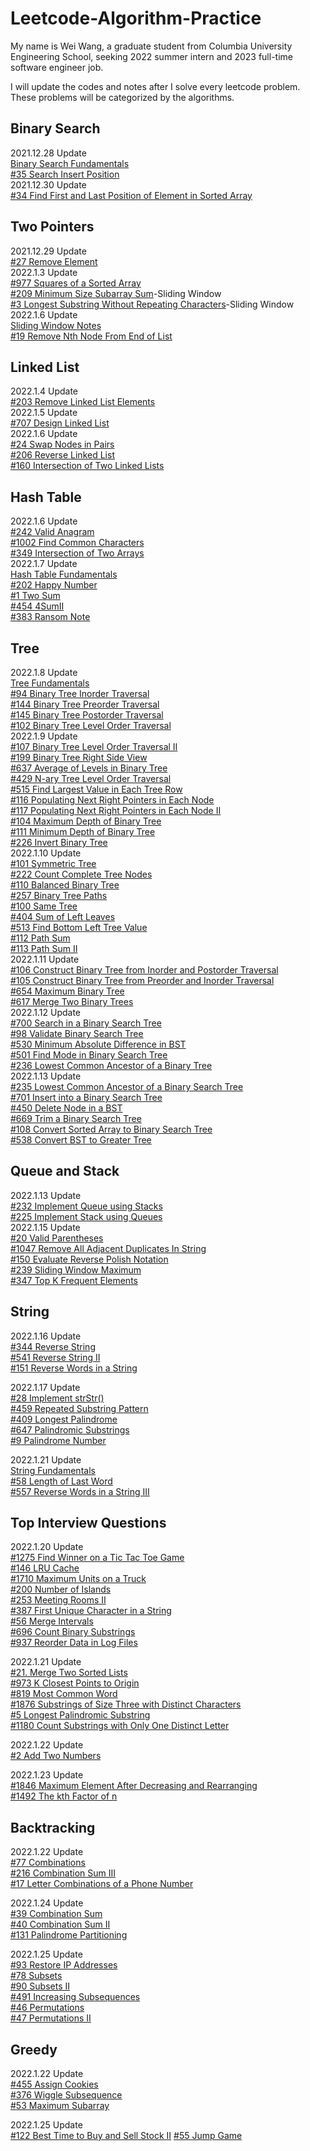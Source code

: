 # Leetcode-Algorithm-Practice
My name is Wei Wang, a graduate student from Columbia University Engineering School, seeking 2022 summer intern and 2023 full-time software engineer job.

I will update the codes and notes after I solve every leetcode problem. These problems will be categorized by the algorithms.

## Binary Search
2021.12.28 Update  
[Binary Search Fundamentals](https://github.com/MissHela/Leetcode-Algorithm-Practice/blob/main/Binary%20Search/Fundamentals.md)  
[#35 Search Insert Position](https://github.com/MissHela/Leetcode-Algorithm-Practice/blob/main/Binary%20Search/%2335%20Search%20Insert%20Position.md)  
2021.12.30 Update  
[#34 Find First and Last Position of Element in Sorted Array](https://github.com/MissHela/Leetcode-Algorithm-Practice/blob/main/Binary%20Search/%2334%20Find%20First%20and%20Last%20Position%20of%20Element%20in%20Sorted%20Array.md)  

## Two Pointers
2021.12.29 Update  
[#27 Remove Element](https://github.com/MissHela/Leetcode-Algorithm-Practice/blob/main/Two%20Pointers/%2327%20Remove%20Element.md)  
2022.1.3 Update  
[#977 Squares of a Sorted Array](https://github.com/MissHela/Leetcode-Algorithm-Practice/blob/main/Two%20Pointers/%23977%20Squares%20of%20a%20Sorted%20Array.md)  
[#209 Minimum Size Subarray Sum](https://github.com/MissHela/Leetcode-Algorithm-Practice/blob/main/Two%20Pointers/%23209%20Minimum%20Size%20Subarray%20Sum.md)-Sliding Window  
[#3 Longest Substring Without Repeating Characters](https://github.com/MissHela/Leetcode-Algorithm-Practice/blob/main/Two%20Pointers/%233%20Longest%20Substring%20Without%20Repeating%20Characters.md)-Sliding Window  
2022.1.6 Update  
[Sliding Window Notes](https://github.com/MissHela/Leetcode-Algorithm-Practice/blob/main/Two%20Pointers/Sliding%20Window%20Notes.md)  
[#19 Remove Nth Node From End of List](https://github.com/MissHela/Leetcode-Algorithm-Practice/blob/main/Two%20Pointers/%2319%20Remove%20Nth%20Node%20From%20End%20of%20List.md)  
## Linked List
2022.1.4 Update  
[#203 Remove Linked List Elements](https://github.com/MissHela/Leetcode-Algorithm-Practice/blob/main/Linked%20List/%23203%20Remove%20Linked%20List%20Elements.md)  
2022.1.5 Update  
[#707 Design Linked List](https://github.com/MissHela/Leetcode-Algorithm-Practice/blob/main/Linked%20List/%23707%20Design%20Linked%20List.md)  
2022.1.6 Update  
[#24 Swap Nodes in Pairs](https://github.com/MissHela/Leetcode-Algorithm-Practice/blob/main/Linked%20List/%2324%20Swap%20Nodes%20in%20Pairs.md)  
[#206 Reverse Linked List](https://github.com/MissHela/Leetcode-Algorithm-Practice/blob/main/Linked%20List/%23206%20Reverse%20Linked%20List.md)  
[#160 Intersection of Two Linked Lists](https://github.com/MissHela/Leetcode-Algorithm-Practice/blob/main/Linked%20List/%23160%20Intersection%20of%20Two%20Linked%20Lists.md)  

## Hash Table
2022.1.6 Update  
[#242 Valid Anagram](https://github.com/MissHela/Leetcode-Algorithm-Practice/blob/main/Hash%20Table/%23242%20Valid%20Anagram.md)  
[#1002 Find Common Characters](https://github.com/MissHela/Leetcode-Algorithm-Practice/blob/main/Hash%20Table/%231002%20Find%20Common%20Characters.md)  
[#349 Intersection of Two Arrays](https://github.com/MissHela/Leetcode-Algorithm-Practice/blob/main/Hash%20Table/%23349%20Intersection%20of%20Two%20Arrays.md)  
2022.1.7 Update  
[Hash Table Fundamentals](https://github.com/MissHela/Leetcode-Algorithm-Practice/blob/main/Hash%20Table/Hash%20Table%20Fundamentals.md)  
[#202 Happy Number](https://github.com/MissHela/Leetcode-Algorithm-Practice/blob/main/Hash%20Table/%23202%20Happy%20Number.md)  
[#1 Two Sum](https://github.com/MissHela/Leetcode-Algorithm-Practice/blob/main/Hash%20Table/%231%20Two%20Sum.md)  
[#454 4SumII](https://github.com/MissHela/Leetcode-Algorithm-Practice/blob/main/Hash%20Table/%23454%204Sum%20II.md)  
[#383 Ransom Note](https://github.com/MissHela/Leetcode-Algorithm-Practice/blob/main/Hash%20Table/%23383%20Ransom%20Note.md)  

## Tree
2022.1.8 Update  
[Tree Fundamentals](https://github.com/MissHela/Leetcode-Algorithm-Practice/blob/main/Tree/Tree%20Fundamentals.md)  
[#94 Binary Tree Inorder Traversal](https://github.com/MissHela/Leetcode-Algorithm-Practice/blob/main/Tree/%2394%20Binary%20Tree%20Inorder%20Traversal.md)  
[#144 Binary Tree Preorder Traversal](https://github.com/MissHela/Leetcode-Algorithm-Practice/blob/main/Tree/%23144%20Binary%20Tree%20Preorder%20Traversal.md#144-binary-tree-preorder-traversal)  
[#145 Binary Tree Postorder Traversal](https://github.com/MissHela/Leetcode-Algorithm-Practice/blob/main/Tree/%23145%20Binary%20Tree%20Postorder%20Traversal.md)  
[#102 Binary Tree Level Order Traversal](https://github.com/MissHela/Leetcode-Algorithm-Practice/blob/main/Tree/%23102%20Binary%20Tree%20Level%20Order%20Traversal.md)  
2022.1.9 Update  
[#107 Binary Tree Level Order Traversal II](https://github.com/MissHela/Leetcode-Algorithm-Practice/blob/main/Tree/%23107%20Binary%20Tree%20Level%20Order%20Traversal%20II.md)  
[#199 Binary Tree Right Side View](https://github.com/MissHela/Leetcode-Algorithm-Practice/blob/main/Tree/%23199%20Binary%20Tree%20Right%20Side%20View.md)  
[#637 Average of Levels in Binary Tree](https://github.com/MissHela/Leetcode-Algorithm-Practice/blob/main/Tree/%23637%20Average%20of%20Levels%20in%20Binary%20Tree.md)  
[#429 N-ary Tree Level Order Traversal](https://github.com/MissHela/Leetcode-Algorithm-Practice/blob/main/Tree/%23429%20N-ary%20Tree%20Level%20Order%20Traversal.md)  
[#515 Find Largest Value in Each Tree Row](https://github.com/MissHela/Leetcode-Algorithm-Practice/blob/main/Tree/%23515%20Find%20Largest%20Value%20in%20Each%20Tree%20Row.md)  
[#116 Populating Next Right Pointers in Each Node](https://github.com/MissHela/Leetcode-Algorithm-Practice/blob/main/Tree/%23116%20Populating%20Next%20Right%20Pointers%20in%20Each%20Node.md)  
[#117 Populating Next Right Pointers in Each Node II](https://github.com/MissHela/Leetcode-Algorithm-Practice/blob/main/Tree/%23117%20Populating%20Next%20Right%20Pointers%20in%20Each%20Node%20II.md)  
[#104 Maximum Depth of Binary Tree](https://github.com/MissHela/Leetcode-Algorithm-Practice/blob/main/Tree/%23104%20Maximum%20Depth%20of%20Binary%20Tree.md)  
[#111 Minimum Depth of Binary Tree](https://github.com/MissHela/Leetcode-Algorithm-Practice/blob/main/Tree/%23111%20Minimum%20Depth%20of%20Binary%20Tree.md)  
[#226 Invert Binary Tree](https://github.com/MissHela/Leetcode-Algorithm-Practice/blob/main/Tree/%23226%20Invert%20Binary%20Tree.md)  
2022.1.10 Update  
[#101 Symmetric Tree](https://github.com/MissHela/Leetcode-Algorithm-Practice/blob/main/Tree/%23101%20Symmetric%20Tree.md)  
[#222 Count Complete Tree Nodes](https://github.com/MissHela/Leetcode-Algorithm-Practice/blob/main/Tree/%23222%20Count%20Complete%20Tree%20Nodes.md)  
[#110 Balanced Binary Tree](https://github.com/MissHela/Leetcode-Algorithm-Practice/blob/main/Tree/%23110%20Balanced%20Binary%20Tree.md)  
[#257 Binary Tree Paths](https://github.com/MissHela/Leetcode-Algorithm-Practice/blob/main/Tree/%23257%20Binary%20Tree%20Paths.md)  
[#100 Same Tree](https://github.com/MissHela/Leetcode-Algorithm-Practice/blob/main/Tree/%23100%20Same%20Tree.md)  
[#404 Sum of Left Leaves](https://github.com/MissHela/Leetcode-Algorithm-Practice/blob/main/Tree/%23404%20Sum%20of%20Left%20Leaves.md)  
[#513 Find Bottom Left Tree Value](https://github.com/MissHela/Leetcode-Algorithm-Practice/blob/main/Tree/%23513%20Find%20Bottom%20Left%20Tree%20Value.md)  
[#112 Path Sum](https://github.com/MissHela/Leetcode-Algorithm-Practice/blob/main/Tree/%23112%20Path%20Sum.md)  
[#113 Path Sum II](https://github.com/MissHela/Leetcode-Algorithm-Practice/blob/main/Tree/%23113%20Path%20Sum%20II.md)  
2022.1.11 Update  
[#106 Construct Binary Tree from Inorder and Postorder Traversal](https://github.com/MissHela/Leetcode-Algorithm-Practice/blob/main/Tree/%23106%20Construct%20Binary%20Tree%20from%20Inorder%20and%20Postorder%20Traversal.md)  
[#105 Construct Binary Tree from Preorder and Inorder Traversal](https://github.com/MissHela/Leetcode-Algorithm-Practice/blob/main/Tree/%23105%20Construct%20Binary%20Tree%20from%20Preorder%20and%20Inorder%20Traversal.md)  
[#654 Maximum Binary Tree](https://github.com/MissHela/Leetcode-Algorithm-Practice/blob/main/Tree/%23654%20Maximum%20Binary%20Tree.md)  
[#617 Merge Two Binary Trees](https://github.com/MissHela/Leetcode-Algorithm-Practice/blob/main/Tree/%23617%20Merge%20Two%20Binary%20Trees.md)  
2022.1.12 Update  
[#700 Search in a Binary Search Tree](https://github.com/MissHela/Leetcode-Algorithm-Practice/blob/main/Tree/%23700%20Search%20in%20a%20Binary%20Search%20Tree.md)  
[#98 Validate Binary Search Tree](https://github.com/MissHela/Leetcode-Algorithm-Practice/blob/main/Tree/%2398%20Validate%20Binary%20Search%20Tree.md)  
[#530 Minimum Absolute Difference in BST](https://github.com/MissHela/Leetcode-Algorithm-Practice/blob/main/Tree/%23530%20Minimum%20Absolute%20Difference%20in%20BST.md)  
[#501 Find Mode in Binary Search Tree](https://github.com/MissHela/Leetcode-Algorithm-Practice/blob/main/Tree/%23501%20Find%20Mode%20in%20Binary%20Search%20Tree.md)  
[#236 Lowest Common Ancestor of a Binary Tree](https://github.com/MissHela/Leetcode-Algorithm-Practice/blob/main/Tree/%23236%20Lowest%20Common%20Ancestor%20of%20a%20Binary%20Tree.md)  
2022.1.13 Update  
[#235 Lowest Common Ancestor of a Binary Search Tree](https://github.com/MissHela/Leetcode-Algorithm-Practice/blob/main/Tree/%23235%20Lowest%20Common%20Ancestor%20of%20a%20Binary%20Search%20Tree.md)  
[#701 Insert into a Binary Search Tree](https://github.com/MissHela/Leetcode-Algorithm-Practice/blob/main/Tree/%23701%20Insert%20into%20a%20Binary%20Search%20Tree.md)  
[#450 Delete Node in a BST](https://github.com/MissHela/Leetcode-Algorithm-Practice/blob/main/Tree/%23450%20Delete%20Node%20in%20a%20BST.md)  
[#669 Trim a Binary Search Tree](https://github.com/MissHela/Leetcode-Algorithm-Practice/blob/main/Tree/%23669%20Trim%20a%20Binary%20Search%20Tree.md)  
[#108 Convert Sorted Array to Binary Search Tree](https://github.com/MissHela/Leetcode-Algorithm-Practice/blob/main/Tree/%23108%20Convert%20Sorted%20Array%20to%20Binary%20Search%20Tree.md)  
[#538 Convert BST to Greater Tree](https://github.com/MissHela/Leetcode-Algorithm-Practice/blob/main/Tree/%23538%20Convert%20BST%20to%20Greater%20Tree.md)  

## Queue and Stack
2022.1.13 Update  
[#232 Implement Queue using Stacks](https://github.com/MissHela/Leetcode-Algorithm-Practice/blob/main/Queue%20and%20Stack/%23232%20Implement%20Queue%20using%20Stacks.md)  
[#225 Implement Stack using Queues](https://github.com/MissHela/Leetcode-Algorithm-Practice/blob/main/Queue%20and%20Stack/%23225%20Implement%20Stack%20using%20Queues.md)   
2022.1.15 Update  
[#20 Valid Parentheses](https://github.com/MissHela/Leetcode-Algorithm-Practice/blob/main/Queue%20and%20Stack/%2320%20Valid%20Parentheses.md)  
[#1047 Remove All Adjacent Duplicates In String](https://github.com/MissHela/Leetcode-Algorithm-Practice/blob/main/Queue%20and%20Stack/%231047%20Remove%20All%20Adjacent%20Duplicates%20In%20String.md)  
[#150 Evaluate Reverse Polish Notation](https://github.com/MissHela/Leetcode-Algorithm-Practice/blob/main/Queue%20and%20Stack/%23150%20Evaluate%20Reverse%20Polish%20Notation.md)  
[#239 Sliding Window Maximum](https://github.com/MissHela/Leetcode-Algorithm-Practice/blob/main/Queue%20and%20Stack/%23239%20Sliding%20Window%20Maximum.md)  
[#347 Top K Frequent Elements](https://github.com/MissHela/Leetcode-Algorithm-Practice/blob/main/Queue%20and%20Stack/%23347%20Top%20K%20Frequent%20Elements.md)  

## String
2022.1.16 Update  
[#344 Reverse String](https://github.com/MissHela/Leetcode-Algorithm-Practice/blob/main/String/%23344%20Reverse%20String.md)  
[#541 Reverse String II](https://github.com/MissHela/Leetcode-Algorithm-Practice/blob/main/String/%23541%20Reverse%20String%20II.md)  
[#151 Reverse Words in a String](https://github.com/MissHela/Leetcode-Algorithm-Practice/blob/main/String/%23151%20Reverse%20Words%20in%20a%20String.md)  

2022.1.17 Update  
[#28 Implement strStr()](https://github.com/MissHela/Leetcode-Algorithm-Practice/blob/main/String/%2328%20Implement%20strStr().md)  
[#459 Repeated Substring Pattern](https://github.com/MissHela/Leetcode-Algorithm-Practice/blob/main/String/%23459%20Repeated%20Substring%20Pattern.md)  
[#409 Longest Palindrome](https://github.com/MissHela/Leetcode-Algorithm-Practice/blob/main/String/%23409%20Longest%20Palindrome.md)  
[#647 Palindromic Substrings](https://github.com/MissHela/Leetcode-Algorithm-Practice/blob/main/String/%23647%20Palindromic%20Substrings.md)  
[#9 Palindrome Number](https://github.com/MissHela/Leetcode-Algorithm-Practice/blob/main/String/%239%20Palindrome%20Number.md)  

2022.1.21 Update  
[String Fundamentals](https://github.com/MissHela/Leetcode-Algorithm-Practice/blob/main/String/String%20Fundamentals.md)  
[#58 Length of Last Word](https://github.com/MissHela/Leetcode-Algorithm-Practice/blob/main/String/%2358%20Length%20of%20Last%20Word.md)  
[#557 Reverse Words in a String III](https://github.com/MissHela/Leetcode-Algorithm-Practice/blob/main/String/%23557%20Reverse%20Words%20in%20a%20String%20III.md)  

## Top Interview Questions
2022.1.20 Update  
[#1275 Find Winner on a Tic Tac Toe Game](https://github.com/MissHela/Leetcode-Algorithm-Practice/blob/main/Top%20Interview%20Questions/%231275%20Find%20Winner%20on%20a%20Tic%20Tac%20Toe%20Game.md)  
[#146 LRU Cache](https://github.com/MissHela/Leetcode-Algorithm-Practice/blob/main/Top%20Interview%20Questions/%23146%20LRU%20Cache.md)  
[#1710 Maximum Units on a Truck](https://github.com/MissHela/Leetcode-Algorithm-Practice/blob/main/Top%20Interview%20Questions/%231710%20Maximum%20Units%20on%20a%20Truck.md)  
[#200 Number of Islands](https://github.com/MissHela/Leetcode-Algorithm-Practice/blob/main/Top%20Interview%20Questions/%23200%20Number%20of%20Islands.md)  
[#253 Meeting Rooms II](https://github.com/MissHela/Leetcode-Algorithm-Practice/blob/main/Top%20Interview%20Questions/%23253%20Meeting%20Rooms%20II.md)  
[#387 First Unique Character in a String](https://github.com/MissHela/Leetcode-Algorithm-Practice/blob/main/Top%20Interview%20Questions/%23387%20First%20Unique%20Character%20in%20a%20String.md)  
[#56 Merge Intervals](https://github.com/MissHela/Leetcode-Algorithm-Practice/blob/main/Top%20Interview%20Questions/%2356%20Merge%20Intervals.md)  
[#696 Count Binary Substrings](https://github.com/MissHela/Leetcode-Algorithm-Practice/blob/main/Top%20Interview%20Questions/%23696%20Count%20Binary%20Substrings.md)  
[#937 Reorder Data in Log Files](https://github.com/MissHela/Leetcode-Algorithm-Practice/blob/main/Top%20Interview%20Questions/%23937%20Reorder%20Data%20in%20Log%20Files.md)  

2022.1.21 Update  
[#21. Merge Two Sorted Lists](https://github.com/MissHela/Leetcode-Algorithm-Practice/blob/main/Top%20Interview%20Questions/%2321.%20Merge%20Two%20Sorted%20Lists.md)  
[#973 K Closest Points to Origin](https://github.com/MissHela/Leetcode-Algorithm-Practice/blob/main/Top%20Interview%20Questions/%23973%20K%20Closest%20Points%20to%20Origin.md)  
[#819 Most Common Word](https://github.com/MissHela/Leetcode-Algorithm-Practice/blob/main/Top%20Interview%20Questions/%23819%20Most%20Common%20Word.md)  
[#1876 Substrings of Size Three with Distinct Characters](https://github.com/MissHela/Leetcode-Algorithm-Practice/blob/main/Top%20Interview%20Questions/%231876%20Substrings%20of%20Size%20Three%20with%20Distinct%20Characters.md)  
[#5 Longest Palindromic Substring](https://github.com/MissHela/Leetcode-Algorithm-Practice/blob/main/Top%20Interview%20Questions/%235%20Longest%20Palindromic%20Substring.md)  
[#1180 Count Substrings with Only One Distinct Letter](https://github.com/MissHela/Leetcode-Algorithm-Practice/blob/main/Top%20Interview%20Questions/%231180%20Count%20Substrings%20with%20Only%20One%20Distinct%20Letter.md)  

2022.1.22 Update  
[#2 Add Two Numbers](https://github.com/MissHela/Leetcode-Algorithm-Practice/blob/main/Top%20Interview%20Questions/%232%20Add%20Two%20Numbers.md)  

2022.1.23 Update  
[#1846 Maximum Element After Decreasing and Rearranging](https://github.com/MissHela/Leetcode-Algorithm-Practice/blob/main/Top%20Interview%20Questions/%231846%20Maximum%20Element%20After%20Decreasing%20and%20Rearranging.md)  
[#1492 The kth Factor of n](https://github.com/MissHela/Leetcode-Algorithm-Practice/blob/main/Top%20Interview%20Questions/%231492%20The%20kth%20Factor%20of%20n.md)  

## Backtracking
2022.1.22 Update  
[#77 Combinations](https://github.com/MissHela/Leetcode-Algorithm-Practice/blob/main/backtracking/%2377%20Combinations.md)  
[#216 Combination Sum III](https://github.com/MissHela/Leetcode-Algorithm-Practice/blob/main/backtracking/%23216%20Combination%20Sum%20III.md)  
[#17 Letter Combinations of a Phone Number](https://github.com/MissHela/Leetcode-Algorithm-Practice/blob/main/backtracking/%2317%20Letter%20Combinations%20of%20a%20Phone%20Number.md)  

2022.1.24 Update  
[#39 Combination Sum](https://github.com/MissHela/Leetcode-Algorithm-Practice/blob/main/backtracking/%2339%20Combination%20Sum.md)  
[#40 Combination Sum II](https://github.com/MissHela/Leetcode-Algorithm-Practice/blob/main/backtracking/%2340%20Combination%20Sum%20II.md)  
[#131 Palindrome Partitioning](https://github.com/MissHela/Leetcode-Algorithm-Practice/blob/main/backtracking/%23131%20Palindrome%20Partitioning.md)  

2022.1.25 Update  
[#93 Restore IP Addresses](https://github.com/MissHela/Leetcode-Algorithm-Practice/blob/main/backtracking/%2393%20Restore%20IP%20Addresses.md)  
[#78 Subsets](https://github.com/MissHela/Leetcode-Algorithm-Practice/blob/main/backtracking/%2378%20Subsets.md)  
[#90 Subsets II](https://github.com/MissHela/Leetcode-Algorithm-Practice/blob/main/backtracking/%2390%20Subsets%20II.md)  
[#491 Increasing Subsequences](https://github.com/MissHela/Leetcode-Algorithm-Practice/blob/main/backtracking/%23491%20Increasing%20Subsequences.md)  
[#46 Permutations](https://github.com/MissHela/Leetcode-Algorithm-Practice/blob/main/backtracking/%2346%20Permutations.md)  
[#47 Permutations II](https://github.com/MissHela/Leetcode-Algorithm-Practice/blob/main/backtracking/%2347%20Permutations%20II.md)  

## Greedy
2022.1.22 Update  
[#455 Assign Cookies](https://github.com/MissHela/Leetcode-Algorithm-Practice/blob/main/greedy/%23455%20Assign%20Cookies.md)  
[#376 Wiggle Subsequence](https://github.com/MissHela/Leetcode-Algorithm-Practice/blob/main/greedy/%23376%20Wiggle%20Subsequence.md)  
[#53 Maximum Subarray](https://github.com/MissHela/Leetcode-Algorithm-Practice/blob/main/greedy/%2353%20Maximum%20Subarray.md)  

2022.1.25 Update  
[#122 Best Time to Buy and Sell Stock II](https://github.com/MissHela/Leetcode-Algorithm-Practice/blob/main/greedy/%23122%20Best%20Time%20to%20Buy%20and%20Sell%20Stock%20II.md) [#55 Jump Game](https://github.com/MissHela/Leetcode-Algorithm-Practice/blob/main/greedy/%2355%20Jump%20Game.md)  


